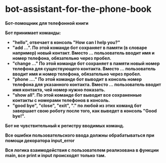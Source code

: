 # bot-assistant-for-the-phone-book
<h4> Бот-помощник для телефонной книги

<p>Бот принимает команды:</p>
<ul>
<li>"hello", отвечает в консоль "How can I help you?"</li>
<li>"add ...". По этой команде бот сохраняет в памяти (в словаре например) новый контакт. Вместо ... пользователь вводит имя и номер телефона, обязательно через пробел.</li>
<li>"change ..." По этой команде бот сохраняет в памяти новый номер телефона для существующего контакта. Вместо ... пользователь вводит имя и номер телефона, обязательно через пробел.</li>
<li>"phone ...." По этой команде бот выводит в консоль номер телефона для указанного контакта. Вместо ... пользователь вводит имя контакта, чей номер нужно показать.</li>
<li>"show all". По этой команде бот выводит все сохраненные контакты с номерами телефонов в консоль.</li>
<li>"good bye", "close", "exit", "." по любой из этих команд бот завершает свою роботу после того, как выведет в консоль "Good bye!".</li>
</ul>
<p>Бот не чувствительный к регистру вводимых команд.</p>
<p>Все ошибки пользовательского ввода должны обрабатываться при помощи декоратора input_error</p>
<p>Вся логика взаимодействия с пользователем реализована в функции main, все print и input происходят только там.</p>
